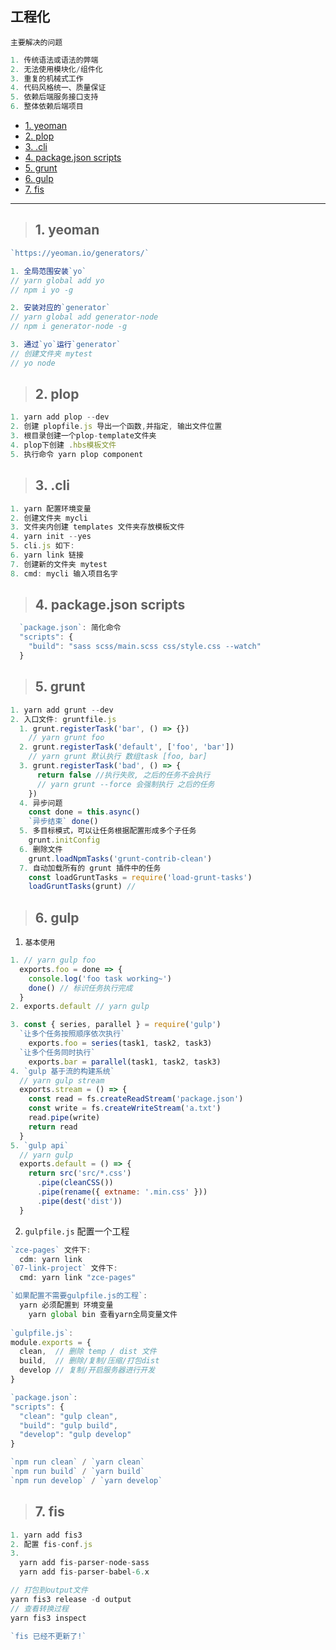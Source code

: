 
## 工程化
`主要解决的问题`
```js
1. 传统语法或语法的弊端
2. 无法使用模块化/组件化
3. 重复的机械式工作
4. 代码风格统一、质量保证
5. 依赖后端服务接口支持
6. 整体依赖后端项目
```

- [1. yeoman](#1)
- [2. plop](#2)
- [3. .cli](#3)
- [4. package.json scripts](#4)
- [5. grunt](#5)
- [6. gulp](#6)
- [7. fis](#7)
--------

><h2 id='1'>1. yeoman</h2>
```js
`https://yeoman.io/generators/`

1. 全局范围安装`yo`
// yarn global add yo
// npm i yo -g

2. 安装对应的`generator`
// yarn global add generator-node
// npm i generator-node -g 

3. 通过`yo`运行`generator`
// 创建文件夹 mytest
// yo node
```
><h2 id='2'>2. plop</h2>
```js
1. yarn add plop --dev
2. 创建 plopfile.js 导出一个函数,并指定, 输出文件位置
3. 根目录创建一个plop-template文件夹
4. plop下创建 .hbs模板文件
5. 执行命令 yarn plop component
 ```
><h2 id='3'>3. .cli</h2>
```js
1. yarn 配置环境变量
2. 创建文件夹 mycli
3. 文件夹内创建 templates 文件夹存放模板文件
4. yarn init --yes
5. cli.js 如下:
6. yarn link 链接
7. 创建新的文件夹 mytest
8. cmd: mycli 输入项目名字
```
><h2 id='4'>4. package.json scripts</h2>
```js
  `package.json`: 简化命令
  "scripts": {
    "build": "sass scss/main.scss css/style.css --watch"
  }
```
><h2 id='5'>5. grunt</h2>
```js
1. yarn add grunt --dev
2. 入口文件: gruntfile.js 
  1. grunt.registerTask('bar', () => {})  
    // yarn grunt foo
  2. grunt.registerTask('default', ['foo', 'bar']) 
    // yarn grunt 默认执行 数组task [foo, bar]
  3. grunt.registerTask('bad', () => {
      return false //执行失败, 之后的任务不会执行
      // yarn grunt --force 会强制执行 之后的任务
    })
  4. 异步问题
    const done = this.async()
    `异步结束` done()
  5. 多目标模式，可以让任务根据配置形成多个子任务
    grunt.initConfig
  6. 删除文件
    grunt.loadNpmTasks('grunt-contrib-clean')
  7. 自动加载所有的 grunt 插件中的任务
    const loadGruntTasks = require('load-grunt-tasks')
    loadGruntTasks(grunt) // 
```
><h2 id='6'>6. gulp</h2>
1. `基本使用`
```js
1. // yarn gulp foo
  exports.foo = done => {
    console.log('foo task working~')
    done() // 标识任务执行完成
  }
2. exports.default // yarn gulp

3. const { series, parallel } = require('gulp')
  `让多个任务按照顺序依次执行`
    exports.foo = series(task1, task2, task3)
  `让多个任务同时执行`
    exports.bar = parallel(task1, task2, task3)
4. `gulp 基于流的构建系统`
  // yarn gulp stream 
  exports.stream = () => {
    const read = fs.createReadStream('package.json')
    const write = fs.createWriteStream('a.txt')
    read.pipe(write)
    return read
  }
5. `gulp api`
  // yarn gulp
  exports.default = () => {
    return src('src/*.css')
      .pipe(cleanCSS())
      .pipe(rename({ extname: '.min.css' }))
      .pipe(dest('dist'))
  }
```
2. `gulpfile.js` 配置一个工程
```js
`zce-pages` 文件下:
  cdm: yarn link
`07-link-project` 文件下: 
  cmd: yarn link "zce-pages"

`如果配置不需要gulpfile.js的工程`: 
  yarn 必须配置到 环境变量
    yarn global bin 查看yarn全局变量文件
    
`gulpfile.js`:
module.exports = {
  clean,  // 删除 temp / dist 文件
  build,  // 删除/复制/压缩/打包dist
  develop // 复制/开启服务器进行开发
}

`package.json`:
"scripts": {
  "clean": "gulp clean",
  "build": "gulp build",
  "develop": "gulp develop"
}

`npm run clean` / `yarn clean`
`npm run build` / `yarn build`
`npm run develop` / `yarn develop`
```
><h2 id='7'>7. fis</h2>
```js
1. yarn add fis3 
2. 配置 fis-conf.js
3.
  yarn add fis-parser-node-sass 
  yarn add fis-parser-babel-6.x

// 打包到output文件
yarn fis3 release -d output
// 查看转换过程
yarn fis3 inspect 

`fis 已经不更新了!`
```